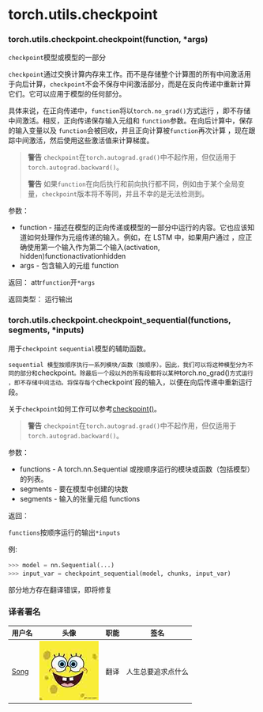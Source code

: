 # torch.utils.checkpoint

### torch.utils.checkpoint.checkpoint(function, *args)

`checkpoint`模型或模型的一部分

`checkpoint`通过交换计算内存来工作。而不是存储整个计算图的所有中间激活用于向后计算，`checkpoint`不会不保存中间激活部分，而是在反向传递中重新计算它们。它可以应用于模型的任何部分。

具体来说，在正向传递中，`function`将以`torch.no_grad()`方式运行 ，即不存储中间激活。相反，正向传递保存输入元组和 `function`参数。在向后计算中，保存的输入变量以及 `function`会被回收，并且正向计算被`function`再次计算 ，现在跟踪中间激活，然后使用这些激活值来计算梯度。

> **警告** `checkpoint`在`torch.autograd.grad()`中不起作用，但仅适用于`torch.autograd.backward()`。
> 
> **警告** 如果`function`在向后执行和前向执行都不同，例如由于某个全局变量，`checkpoint`版本将不等同，并且不幸的是无法检测到。

参数：

*   function - 描述在模型的正向传递或模型的一部分中运行的内容。它也应该知道如何处理作为元组传递的输入。例如，在 LSTM 中，如果用户通过 ，应正确使用第一个输入作为第二个输入(activation, hidden)functionactivationhidden
*   args - 包含输入的元组 function

返回： attr`function`开`*args`

返回类型： 运行输出

### torch.utils.checkpoint.checkpoint_sequential(functions, segments, *inputs)

用于`checkpoint` `sequential`模型的辅助函数。

`sequential 模型按顺序执行一系列模块/函数（按顺序）。因此，我们可以将这种模型分为不同的部分和`checkpoint`。除最后一个段以外的所有段都将以某种`torch.no_grad()`方式运行 ，即不存储中间活动。将保存每个`checkpoint`段的输入，以便在向后传递中重新运行段。

关于`checkpoint`如何工作可以参考[checkpoint()](https://pytorch.org/docs/master/checkpoint.html#torch.utils.checkpoint.checkpoint)。

> **警告** `checkpoint`在`torch.autograd.grad()`中不起作用，但仅适用于`torch.autograd.backward()`。

参数：

*   functions - A torch.nn.Sequential 或按顺序运行的模块或函数（包括模型）的列表。
*   segments - 要在模型中创建的块数
*   segments - 输入的张量元组 functions

返回：

`functions`按顺序运行的输出`*inputs`

例:

```py
>>> model = nn.Sequential(...)
>>> input_var = checkpoint_sequential(model, chunks, input_var) 
```

部分地方存在翻译错误，即将修复

### 译者署名

| 用户名 | 头像 | 职能 | 签名 |
| --- | --- | --- | --- |
| [Song](https://ptorch.com) | ![](img/2018033000352689884.jpeg) | 翻译 | 人生总要追求点什么 |
